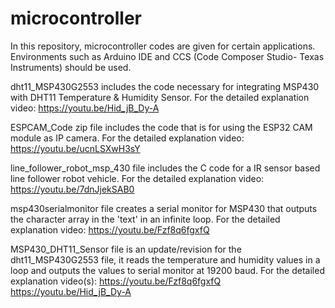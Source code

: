 # microcontroller
In this repository, microcontroller codes are given for certain applications. Environments such as Arduino IDE and CCS (Code Composer Studio- Texas Instruments) should be used.

dht11_MSP430G2553 includes the code necessary for integrating MSP430 with DHT11 Temperature & Humidity Sensor.
For the detailed explanation video:
https://youtu.be/Hid_jB_Dy-A

ESPCAM_Code zip file includes the code that is for using the ESP32 CAM module as IP camera. 
For the detailed explanation video:
https://youtu.be/ucnLSXwH3sY

line_follower_robot_msp_430 file includes the C code for a IR sensor based line follower robot vehicle. 
For the detailed explanation video:
https://youtu.be/7dnJjekSAB0

msp430serialmonitor file creates a serial monitor for MSP430 that outputs the character array in the 'text' in an infinite loop.
For the detailed explanation video:
https://youtu.be/Fzf8q6fgxfQ

MSP430_DHT11_Sensor file is an update/revision for the dht11_MSP430G2553 file, it reads the temperature and humidity values in a loop and outputs the values to serial monitor at 19200 baud.
For the detailed explanation video(s):
https://youtu.be/Fzf8q6fgxfQ
https://youtu.be/Hid_jB_Dy-A
